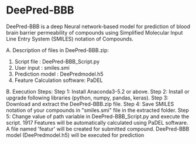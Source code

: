 # DeePred-BBB
DeePred-BBB is a deep Neural network-based model for prediction of blood brain barrier permeability of compounds using 
Simplified Molecular Input Line Entry System (SMILES) notation of Compounds.

A. Description of files in DeePred-BBB.zip:
1. Script file : DeePred-BBB_Script.py
2. User input : smiles.smi
3. Prediction model : DeePredmodel.h5
4. Feature Calculation software: PaDEL

B. Execution Steps:
Step 1: Install Anaconda3-5.2 or above.
Step 2: Install or upgrade following libraries (python, numpy, pandas, keras).
Step 3: Download and extract the DeePred-BBB.zip file. 
Step 4: Save SMILES notation of your compounds in "smiles.smi" file in the extracted folder.
Step 5: Change value of path variable in DeePred-BBB_Script.py and execute the script. 1917 Features will be automatically calculated using PaDEL software. A file named 'featur' will be created for submitted compound. DeePred-BBB model (DeePredmodel.h5) will be executed for prediction
